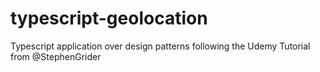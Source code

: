 # typescript-geolocation

Typescript application over design patterns following the Udemy Tutorial from @StephenGrider
